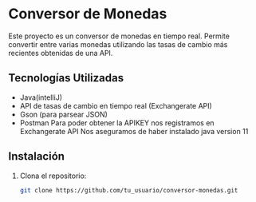  # Conversor de Monedas 
Este proyecto es un conversor de monedas en tiempo real. Permite convertir entre varias monedas utilizando las tasas de cambio más recientes obtenidas de una API.
## Tecnologías Utilizadas
- Java(intelliJ)
- API de tasas de cambio en tiempo real (Exchangerate API)
- Gson (para parsear JSON)
- Postman
Para poder obtener la APIKEY nos registramos en  Exchangerate API
Nos aseguramos de haber instalado java version 11
## Instalación
1. Clona el repositorio:
   ```bash
   git clone https://github.com/tu_usuario/conversor-monedas.git

